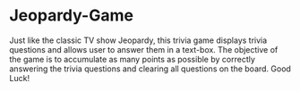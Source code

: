 # Jeopardy-Game
Just like the classic TV show Jeopardy, this trivia game displays trivia questions and allows user to answer them in a text-box. The objective of the game is to accumulate as many points as possible by correctly answering the trivia questions and clearing all questions on the board. Good Luck!
